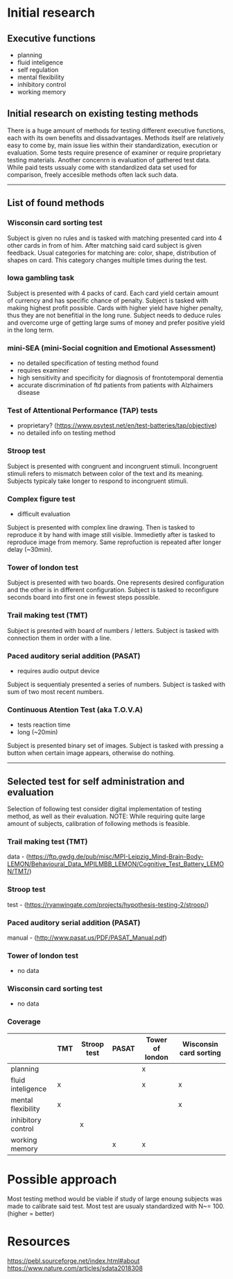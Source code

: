# Initial research
## Executive functions
- planning
- fluid inteligence
- self regulation
- mental flexibility
- inhibitory control
- working memory

## Initial research on existing testing methods
There is a huge amount of methods for testing different executive functions, each with its own benefits and dissadvantages. 
Methods itself are relatively easy to come by, main issue lies within their standardization, execution or evaluation. 
Some tests require presence of examiner or require proprietary testing materials. Another concenrn is evaluation of gathered test data. While paid tests ussualy come with standardized data set used for comparison, freely accesible methods often lack such data. 

---

## List of found methods
### Wisconsin card sorting test
Subject is given no rules and is tasked with matching presented card into 4 other cards in from of him. After matching said card subject is given feedback. Usual categories for matching are: color, shape, distribution of shapes on card. This category changes multiple times during the test.

### Iowa gambling task
Subject is presented with 4 packs of card. Each card yield certain amount of currency and has specific chance of penalty. Subject is tasked with making highest profit possible. Cards with higher yield have higher penalty, thus they are not benefitial in the long rune. Subject needs to deduce rules and overcome urge of getting large sums of money and prefer positive yield in the long term.

### mini-SEA (mini-Social cognition and Emotional Assessment)
- no detailed specification of testing method found
- requires examiner
- high sensitivity and specificity for diagnosis of frontotemporal dementia
- accurate discrimination of ftd patients from patients with Alzhaimers disease

### Test of Attentional Performance (TAP) tests
- proprietary? (https://www.psytest.net/en/test-batteries/tap/objective)
- no detailed info on testing method

### Stroop test
Subject is presented with congruent and incongruent stimuli. Incongruent stimuli refers to mismatch between color of the text and its meaning. Subjects typicaly take longer to respond to incongruent stimuli.

### Complex figure test
- difficult evaluation

Subject is presented with complex line drawing. Then is tasked to reproduce it by hand with image still visible. Immedietly after is tasked to reproduce image from memory. Same reprofuction is repeated after longer delay (~30min).

### Tower of london test
Subject is presented with two boards. One represents desired configuration and the other is in different configuration. Subject is tasked to reconfigure seconds board into first one in fewest steps possible.

### Trail making test (TMT)
Subject is presnted with board of numbers / letters. Subject is tasked with connection them in order with a line.

### Paced auditory serial addition (PASAT)
- requires audio output device

Subject is sequentialy presented a series of numbers. Subject is tasked with sum of two most recent numbers. 

### Continuous Atention Test (aka T.O.V.A)
- tests reaction time
- long (~20min)

Subject is presented binary set of images. Subject is tasked with pressing a button when certain image appears, otherwise do nothing.

---

## Selected test for self administration and evaluation
Selection of following test consider digital implementation of testing method, as well as their evaluation.
NOTE: While requiring quite large amount of subjects, calibration of following methods is feasible.

### Trail making test (TMT)
data - (https://ftp.gwdg.de/pub/misc/MPI-Leipzig_Mind-Brain-Body-LEMON/Behavioural_Data_MPILMBB_LEMON/Cognitive_Test_Battery_LEMON/TMT/)

### Stroop test
test - (https://ryanwingate.com/projects/hypothesis-testing-2/stroop/)

### Paced auditory serial addition (PASAT)
manual - (http://www.pasat.us/PDF/PASAT_Manual.pdf)

### Tower of london test
- no data 

### Wisconsin card sorting test
- no data

### Coverage

|                   | TMT   | Stroop test   | PASAT | Tower of london   | Wisconsin card sorting    |
| ---               | ---   | ---           | ---   | ---               | ---                       |
|planning           |       |               |       |x                  |                           | 
|fluid inteligence  |x      |               |       |x                  |x                          |
|mental flexibility |x      |               |       |                   |x                          |
|inhibitory control |       |x              |       |                   |                           |
|working memory     |       |               |x      |x                  |                           |

# Possible approach
Most testing method would be viable if study of large enoung subjects was made to calibrate said test. 
Most test are usualy standardized with N~= 100. (higher = better)

# Resources
https://pebl.sourceforge.net/index.html#about 
https://www.nature.com/articles/sdata2018308